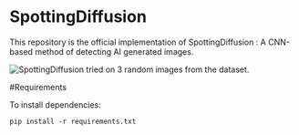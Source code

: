 # SpottingDiffusion

This repository is the official implementation of SpottingDiffusion : A CNN-based method of detecting AI generated images.

![SpottingDiffusion tried on 3 random images from the dataset.](https://i.imgur.com/aSPB4nS.png)

#Requirements

To install dependencies:

`pip install -r requirements.txt`
